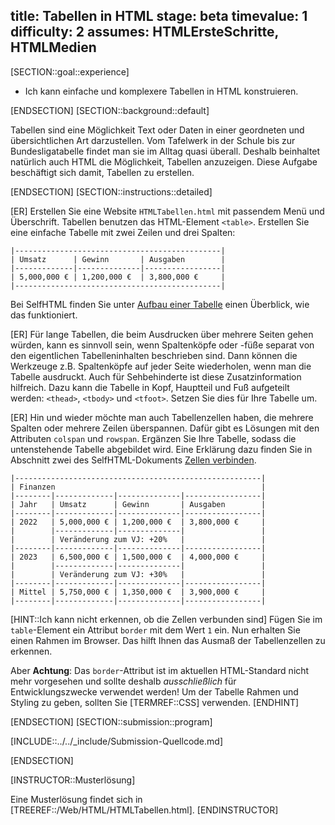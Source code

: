 title: Tabellen in HTML
stage: beta
timevalue: 1
difficulty: 2
assumes: HTMLErsteSchritte, HTMLMedien
---
[SECTION::goal::experience]

- Ich kann einfache und komplexere Tabellen in HTML konstruieren.

[ENDSECTION]
[SECTION::background::default]

Tabellen sind eine Möglichkeit Text oder Daten in einer geordneten und übersichtlichen Art darzustellen. 
Vom Tafelwerk in der Schule bis zur Bundesligatabelle findet man sie im Alltag quasi überall. 
Deshalb beinhaltet natürlich auch HTML die Möglichkeit, Tabellen anzuzeigen.
Diese Aufgabe beschäftigt sich damit, Tabellen zu erstellen.

[ENDSECTION]
[SECTION::instructions::detailed]



[ER] Erstellen Sie eine Website `HTMLTabellen.html` mit passendem Menü und Überschrift. 
Tabellen benutzen das HTML-Element `<table>`.
Erstellen Sie eine einfache Tabelle mit zwei Zeilen und drei Spalten:

```text
|----------------------------------------------|
| Umsatz      | Gewinn       | Ausgaben        |
|-------------|--------------|-----------------|
| 5,000,000 € | 1,200,000 €  | 3,800,000 €     |
|----------------------------------------------|
```

Bei SelfHTML finden Sie unter 
[Aufbau einer Tabelle](https://wiki.selfhtml.org/wiki/HTML/Tabellen/Aufbau_einer_Tabelle)
einen Überblick, wie das funktioniert.

[ER] Für lange Tabellen, die beim Ausdrucken über mehrere Seiten gehen würden, 
kann es sinnvoll sein, wenn Spaltenköpfe oder -füße separat von den eigentlichen
Tabelleninhalten beschrieben sind. 
Dann können die Werkzeuge z.B. Spaltenköpfe auf jeder Seite wiederholen,
wenn man die Tabelle ausdruckt. 
Auch für Sehbehinderte ist diese Zusatzinformation hilfreich.
Dazu kann die Tabelle in Kopf, Hauptteil und Fuß aufgeteilt werden: `<thead>`, `<tbody>` und `<tfoot>`. 
Setzen Sie dies für Ihre Tabelle um.

[ER] Hin und wieder möchte man auch Tabellenzellen haben, die mehrere Spalten oder 
mehrere Zeilen überspannen. 
Dafür gibt es Lösungen mit den Attributen `colspan` und `rowspan`.
Ergänzen Sie Ihre Tabelle, sodass die untenstehende Tabelle abgebildet wird.
Eine Erklärung dazu finden Sie in Abschnitt zwei des SelfHTML-Dokuments
[Zellen verbinden](https://wiki.selfhtml.org/wiki/HTML/Tabellen/Zellen_verbinden#Zellen_verbinden).

```text
|-------------------------------------------------------|
| Finanzen                                              |
|--------|-------------|--------------|-----------------|
| Jahr   | Umsatz      | Gewinn       | Ausgaben        |
|--------|-------------|--------------|-----------------|
| 2022   | 5,000,000 € | 1,200,000 €  | 3,800,000 €     |
|        |-------------|--------------|                 |
|        | Veränderung zum VJ: +20%   |                 |
|--------|-------------|--------------|-----------------|
| 2023   | 6,500,000 € | 1,500,000 €  | 4,000,000 €     |
|        |-------------|--------------|                 |
|        | Veränderung zum VJ: +30%   |                 |
|--------|-------------|--------------|-----------------|
| Mittel | 5,750,000 € | 1,350,000 €  | 3,900,000 €     |
|--------|-------------|--------------|-----------------|
```

[HINT::Ich kann nicht erkennen, ob die Zellen verbunden sind]
Fügen Sie im `table`-Element ein Attribut `border` mit dem Wert `1` ein. 
Nun erhalten Sie einen Rahmen im Browser. 
Das hilft Ihnen das Ausmaß der Tabellenzellen zu erkennen.


Aber **Achtung**: Das `border`-Attribut ist im aktuellen HTML-Standard nicht mehr vorgesehen und
sollte deshalb *ausschließlich* für Entwicklungszwecke verwendet werden!
Um der Tabelle Rahmen und Styling zu geben, sollten Sie [TERMREF::CSS] verwenden.
[ENDHINT] 

[ENDSECTION]
[SECTION::submission::program]

[INCLUDE::../../_include/Submission-Quellcode.md]

[ENDSECTION]

[INSTRUCTOR::Musterlösung]

Eine Musterlösung findet sich in [TREEREF::/Web/HTML/HTMLTabellen.html].
[ENDINSTRUCTOR]
